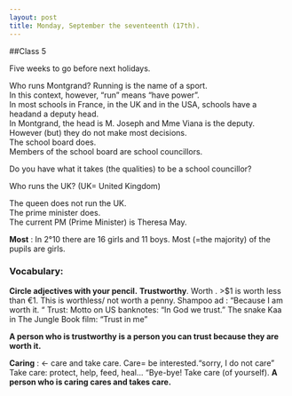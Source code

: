 ```yaml
---
layout: post
title: Monday, September the seventeenth (17th).
---
```

##Class 5  

Five weeks to go before next holidays.

Who runs Montgrand? 
Running is the name of a sport.  
In this context, however, “run” means “have power”.  
In most schools in France, in the UK and in the USA, schools have a headand a deputy head.  
In Montgrand, the head is M. Joseph and Mme Viana is the deputy.  
However (but) they do not make most decisions.  
The school board does.  
Members of the school board are school councillors. 

Do you have what it takes (the qualities) to be a school councillor? 

Who runs the UK? (UK= United Kingdom)

The queen does not run the UK.  
The prime minister does.   
The current PM (Prime Minister) is Theresa May.

**Most** : In 2°10 there are 16 girls and 11 boys. Most (=the majority) of the pupils are girls.

### Vocabulary:
**Circle adjectives with your pencil.**
**Trustworthy**. 
Worth . >$1 is worth less than €1.
This is worthless/ not worth a penny.
Shampoo ad : “Because I am worth it. “
Trust: Motto on US banknotes: “In God we trust.” The snake Kaa in The Jungle Book film: “Trust in me”

**A person who is trustworthy is a person you can trust because they are worth it.**

**Caring** : <- care and take care. 
Care= be interested.“sorry, I do not care”
Take care: protect, help, feed, heal... “Bye-bye! Take care (of yourself).
**A person who is caring cares and takes care.**
